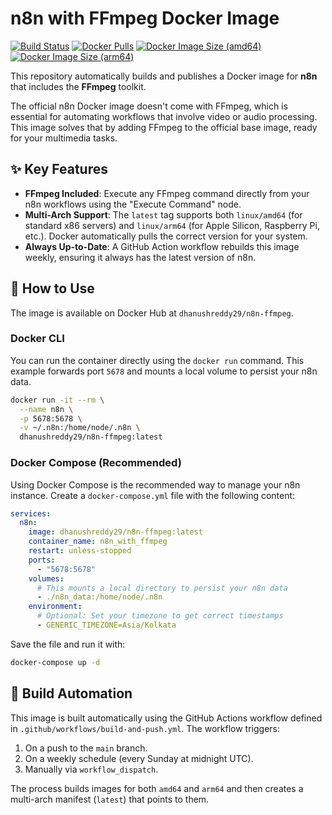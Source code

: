# n8n with FFmpeg Docker Image

[![Build Status](https://github.com/dhanushreddy291/n8n-with-ffmpeg/actions/workflows/build-and-push.yml/badge.svg)](https://github.com/dhanushreddy291/n8n-with-ffmpeg/actions/workflows/build-and-push.yml)
[![Docker Pulls](https://img.shields.io/docker/pulls/dhanushreddy29/n8n-ffmpeg?style=flat-square)](https://hub.docker.com/r/dhanushreddy29/n8n-ffmpeg)
[![Docker Image Size (amd64)](https://img.shields.io/docker/image-size/dhanushreddy29/n8n-ffmpeg/latest-amd64?style=flat-square&label=amd64)](https://hub.docker.com/r/dhanushreddy29/n8n-ffmpeg)
[![Docker Image Size (arm64)](https://img.shields.io/docker/image-size/dhanushreddy29/n8n-ffmpeg/latest-arm64?style=flat-square&label=arm64)](https://hub.docker.com/r/dhanushreddy29/n8n-ffmpeg)

This repository automatically builds and publishes a Docker image for **n8n** that includes the **FFmpeg** toolkit.

The official n8n Docker image doesn't come with FFmpeg, which is essential for automating workflows that involve video or audio processing. This image solves that by adding FFmpeg to the official base image, ready for your multimedia tasks.

## ✨ Key Features

* **FFmpeg Included**: Execute any FFmpeg command directly from your n8n workflows using the "Execute Command" node.
* **Multi-Arch Support**: The `latest` tag supports both `linux/amd64` (for standard x86 servers) and `linux/arm64` (for Apple Silicon, Raspberry Pi, etc.). Docker automatically pulls the correct version for your system.
* **Always Up-to-Date**: A GitHub Action workflow rebuilds this image weekly, ensuring it always has the latest version of n8n.

## 🚀 How to Use

The image is available on Docker Hub at `dhanushreddy29/n8n-ffmpeg`.

### Docker CLI

You can run the container directly using the `docker run` command. This example forwards port `5678` and mounts a local volume to persist your n8n data.

```sh
docker run -it --rm \
  --name n8n \
  -p 5678:5678 \
  -v ~/.n8n:/home/node/.n8n \
  dhanushreddy29/n8n-ffmpeg:latest
````

### Docker Compose (Recommended)

Using Docker Compose is the recommended way to manage your n8n instance. Create a `docker-compose.yml` file with the following content:

```yaml
services:
  n8n:
    image: dhanushreddy29/n8n-ffmpeg:latest
    container_name: n8n_with_ffmpeg
    restart: unless-stopped
    ports:
      - "5678:5678"
    volumes:
      # This mounts a local directory to persist your n8n data
      - ./n8n_data:/home/node/.n8n
    environment:
      # Optional: Set your timezone to get correct timestamps
      - GENERIC_TIMEZONE=Asia/Kolkata
```

Save the file and run it with:

```sh
docker-compose up -d
```

## 🤖 Build Automation

This image is built automatically using the GitHub Actions workflow defined in `.github/workflows/build-and-push.yml`. The workflow triggers:

1.  On a push to the `main` branch.
2.  On a weekly schedule (every Sunday at midnight UTC).
3.  Manually via `workflow_dispatch`.

The process builds images for both `amd64` and `arm64` and then creates a multi-arch manifest (`latest`) that points to them.
